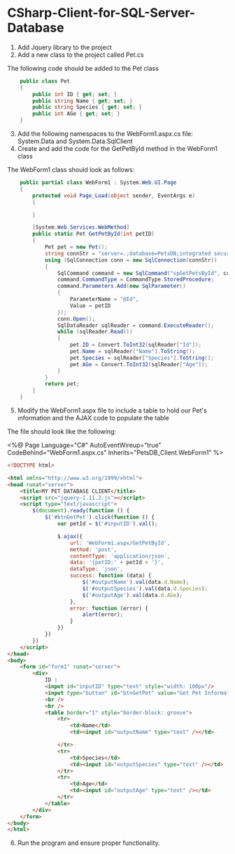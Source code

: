 # CSharp-Client-for-SQL-Server-Database

1. Add Jquery library to the project
2. Add a new class to the project called Pet.cs

The following code should be added to the Pet class
```csharp
    public class Pet
    {
        public int ID { get; set; }
        public string Name { get; set; }
        public string Species { get; set; }
        public int AGe { get; set; }
    }
```

3. Add the following namespaces to the WebForm1.aspx.cs file: System.Data and System.Data.SqlClient 
4. Create and add the code for the GetPetById method in the WebForm1 class

The WebForm1 class should look as follows:
```csharp
    public partial class WebForm1 : System.Web.UI.Page
    {
        protected void Page_Load(object sender, EventArgs e)
        {

        }

        [System.Web.Services.WebMethod]
        public static Pet GetPetById(int petID)
        {
            Pet pet = new Pet();
            string connStr = "server=.;database=PetsDB;integrated security=SSPI";
            using (SqlConnection conn = new SqlConnection(connStr))
            {
                SqlCommand command = new SqlCommand("spGetPetsById", conn);
                command.CommandType = CommandType.StoredProcedure;
                command.Parameters.Add(new SqlParameter()
                {
                    ParameterName = "@Id",
                    Value = petID
                });
                conn.Open();
                SqlDataReader sqlReader = command.ExecuteReader();
                while (sqlReader.Read())
                {
                    pet.ID = Convert.ToInt32(sqlReader["Id"]);
                    pet.Name = sqlReader["Name"].ToString();
                    pet.Species = sqlReader["Species"].ToString();
                    pet.AGe = Convert.ToInt32(sqlReader["Age"]);
                }
            }
            return pet;
        }
    }
```

5. Modify the WebForm1.aspx file to include a table to hold our Pet's information and the AJAX code to populate the table

The file should look like the following:

<%@ Page Language="C#" AutoEventWireup="true" CodeBehind="WebForm1.aspx.cs" Inherits="PetsDB_Client.WebForm1" %>

```html
<!DOCTYPE html>

<html xmlns="http://www.w3.org/1999/xhtml">
<head runat="server">
    <title>MY PET DATABASE CLIENT</title>
    <script src="jquery-1.11.2.js"></script>
    <script type="text/javascript">
        $(document).ready(function () {
            $('#btnGetPet').click(function () {
                var petId = $('#inputID').val();

                $.ajax({
                    url: 'WebForm1.aspx/GetPetById',
                    method: 'post',
                    contentType: 'application/json',
                    data: '{petID:' + petId + '}',
                    dataType: 'json',
                    success: function (data) {
                        $('#outputName').val(data.d.Name);
                        $('#outputSpecies').val(data.d.Species);
                        $('#outputAge').val(data.d.AGe);
                    },
                    error: function (error) {
                        alert(error);
                    }
                })
            })
        })
    </script>
</head>
<body>
    <form id="form1" runat="server">
        <div>
            ID :
            <input id="inputID" type="text" style="width: 100px"/>
            <input type="button" id="btnGetPet" value="Get Pet Information" />
            <br />
            <br />
            <table border="1" style="border-block: groove">
                <tr>
                    <td>Name</td>
                    <td><input id="outputName" type="text" /></td>

                </tr>
                <tr>
                    <td>Species</td>
                    <td><input id="outputSpecies" type="text" /></td>
                </tr>
                <tr>
                    <td>Age</td>
                    <td><input id="outputAge" type="text" /></td>
                </tr>
            </table>
        </div>
    </form>
</body>
</html>
```

6. Run the program and ensure proper functionality.
